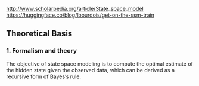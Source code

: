 http://www.scholarpedia.org/article/State_space_model  
https://huggingface.co/blog/lbourdois/get-on-the-ssm-train

## Theoretical Basis
  


### 1. Formalism and theory
The objective of state space modeling is to compute the optimal estimate of the hidden state given the observed data, which can be derived as a recursive form of Bayes’s rule.

